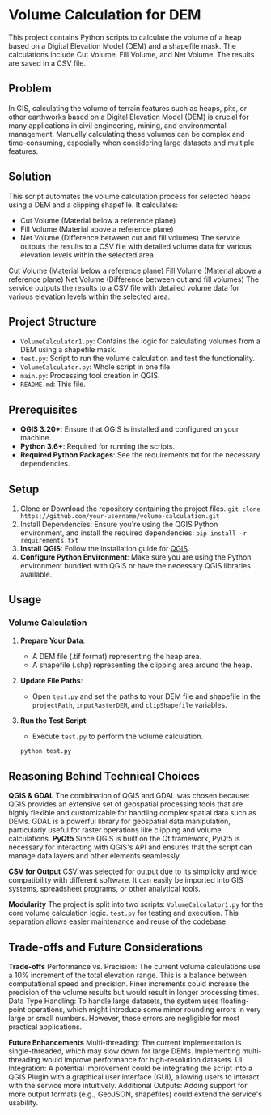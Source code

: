 # Volume Calculation for DEM

This project contains Python scripts to calculate the volume of a heap based on a Digital Elevation Model (DEM) and a shapefile mask. The calculations include Cut Volume, Fill Volume, and Net Volume. The results are saved in a CSV file.

## Problem
In GIS, calculating the volume of terrain features such as heaps, pits, or other earthworks based on a Digital Elevation Model (DEM) is crucial for many applications in civil engineering, mining, and environmental management. Manually calculating these volumes can be complex and time-consuming, especially when considering large datasets and multiple features.

## Solution
This script automates the volume calculation process for selected heaps using a DEM and a clipping shapefile. It calculates:
- Cut Volume (Material below a reference plane)
- Fill Volume (Material above a reference plane)
- Net Volume (Difference between cut and fill volumes)
The service outputs the results to a CSV file with detailed volume data for various elevation levels within the selected area.

Cut Volume (Material below a reference plane)
Fill Volume (Material above a reference plane)
Net Volume (Difference between cut and fill volumes)
The service outputs the results to a CSV file with detailed volume data for various elevation levels within the selected area.

## Project Structure

- `VolumeCalculator1.py`: Contains the logic for calculating volumes from a DEM using a shapefile mask.
- `test.py`: Script to run the volume calculation and test the functionality.
- `VolumeCalculator.py`: Whole script in one file.
- `main.py`: Processing tool creation in QGIS.
- `README.md`: This file.

## Prerequisites

- **QGIS 3.20+**: Ensure that QGIS is installed and configured on your machine.
- **Python 3.6+**: Required for running the scripts.
- **Required Python Packages**: See the requirements.txt for the necessary dependencies.

## Setup

1. Clone or Download the repository containing the project files.
   `git clone https://github.com/your-username/volume-calculation.git`
2. Install Dependencies: Ensure you're using the QGIS Python environment, and install the required dependencies:
   `pip install -r requirements.txt`
3. **Install QGIS**: Follow the installation guide for [QGIS](https://qgis.org/en/site/forusers/download.html).
4. **Configure Python Environment**: Make sure you are using the Python environment bundled with QGIS or have the necessary QGIS libraries available.

## Usage

### Volume Calculation

1. **Prepare Your Data**:
   - A DEM file (.tif format) representing the heap area.
   - A shapefile (.shp) representing the clipping area around the heap.

2. **Update File Paths**:
   - Open `test.py` and set the paths to your DEM file and shapefile in the `projectPath`, `inputRasterDEM`, and `clipShapefile` variables.

3. **Run the Test Script**:
   - Execute `test.py` to perform the volume calculation.

   ```bash
   python test.py

## Reasoning Behind Technical Choices
**QGIS & GDAL**
The combination of QGIS and GDAL was chosen because:
QGIS provides an extensive set of geospatial processing tools that are highly flexible and customizable for handling complex spatial data such as DEMs.
GDAL is a powerful library for geospatial data manipulation, particularly useful for raster operations like clipping and volume calculations.
**PyQt5**
Since QGIS is built on the Qt framework, PyQt5 is necessary for interacting with QGIS's API and ensures that the script can manage data layers and other elements seamlessly.

**CSV for Output**
CSV was selected for output due to its simplicity and wide compatibility with different software. It can easily be imported into GIS systems, spreadsheet programs, or other analytical tools.

**Modularity**
The project is split into two scripts:
`VolumeCalculator1.py` for the core volume calculation logic.
`test.py` for testing and execution.
This separation allows easier maintenance and reuse of the codebase.

## Trade-offs and Future Considerations
**Trade-offs**
Performance vs. Precision: The current volume calculations use a 10% increment of the total elevation range. This is a balance between computational speed and precision. Finer increments could increase the precision of the volume results but would result in longer processing times.
Data Type Handling: To handle large datasets, the system uses floating-point operations, which might introduce some minor rounding errors in very large or small numbers. However, these errors are negligible for most practical applications.

**Future Enhancements**
Multi-threading: The current implementation is single-threaded, which may slow down for large DEMs. Implementing multi-threading would improve performance for high-resolution datasets.
UI Integration: A potential improvement could be integrating the script into a QGIS Plugin with a graphical user interface (GUI), allowing users to interact with the service more intuitively.
Additional Outputs: Adding support for more output formats (e.g., GeoJSON, shapefiles) could extend the service's usability.
